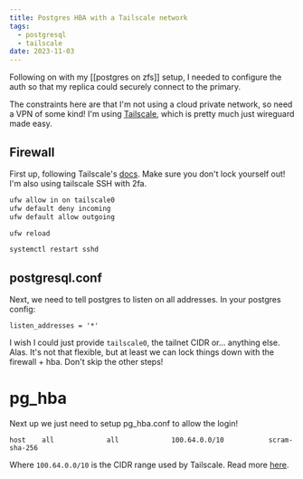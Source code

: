 ```yaml
---
title: Postgres HBA with a Tailscale network
tags:
  - postgresql
  - tailscale
date: 2023-11-03
---
```

Following on with my [[postgres on zfs]] setup, I needed to configure the auth so that my replica could securely connect to the primary.

The constraints here are that I'm not using a cloud private network, so need a VPN of some kind! I'm using [Tailscale](https://tailscale.com), which is pretty much just wireguard made easy.

## Firewall
First up, following Tailscale's [docs](https://tailscale.com/kb/1077/secure-server-ubuntu-18-04/). Make sure you don't lock yourself out! I'm also using tailscale SSH with 2fa.

```bash
ufw allow in on tailscale0
ufw default deny incoming
ufw default allow outgoing

ufw reload

systemctl restart sshd
```

## postgresql.conf
Next, we need to tell postgres to listen on all addresses. In your postgres config:

```
listen_addresses = '*'
```

I wish I could just provide `tailscale0`, the tailnet CIDR or... anything else. Alas. It's not that flexible, but at least we can lock things down with the firewall + hba. Don't skip the other steps!

# pg_hba

Next up we just need to setup pg_hba.conf to allow the login!

```
host    all             all             100.64.0.0/10           scram-sha-256
```

Where `100.64.0.0/10` is the CIDR range used by Tailscale. Read more [here](https://tailscale.com/kb/1015/100.x-addresses/).